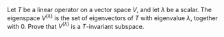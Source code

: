 Let $T$ be a linear operator on a vector space $V$, and let $\lambda$ be a scalar. The eigenspace $V^{(\lambda)}$ is the set of eigenvectors of $T$ with eigenvalue $\lambda$, together with $0$. Prove that $V^{(\lambda)}$ is a $T$-invariant subspace.